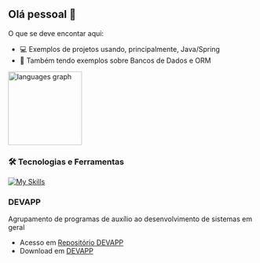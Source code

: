 ## Olá pessoal 👋

O que se deve encontar aqui:

- 💻 Exemplos de projetos usando, principalmente, Java/Spring
- 📃 Também tendo exemplos sobre Bancos de Dados e ORM

<div align="left">
  <img src="https://github-readme-stats.vercel.app/api/top-langs?username=rfdouro&locale=en&hide_title=false&layout=compact&card_width=320&langs_count=5&theme=github_dark&hide_border=true&order=2" height="150" alt="languages graph"  />
</div>

### 🛠 Tecnologias e Ferramentas

[![My Skills](https://skillicons.dev/icons?i=js,vue,vuetify,nodejs,bootstrap,html,java,spring,hibernate,postgres,mysql,flutter,vscode&theme=light)](https://skillicons.dev)

### DEVAPP

Agrupamento de programas de auxílio ao desenvolvimento de sistemas em geral
* Acesso em [Repositório DEVAPP](https://github.com/rfdouro/DEVAPP)
* Download em [DEVAPP](https://github.com/rfdouro/DEVAPP/archive/refs/heads/master.zip)

<!--
**rfdouro/rfdouro** is a ✨ _special_ ✨ repository because its `README.md` (this file) appears on your GitHub profile.

Here are some ideas to get you started:

- 🔭 I’m currently working on ...
- 🌱 I’m currently learning ...
- 👯 I’m looking to collaborate on ...
- 🤔 I’m looking for help with ...
- 💬 Ask me about ...
- 📫 How to reach me: ...
- 😄 Pronouns: ...
- ⚡ Fun fact: ...
-->
